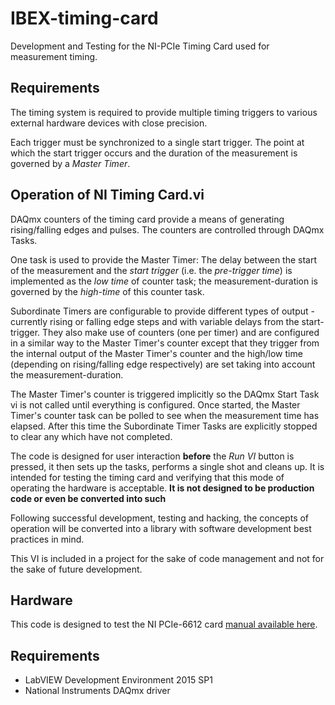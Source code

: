 # IBEX-timing-card
Development and Testing for the NI-PCIe Timing Card used for measurement timing.

## Requirements
The timing system is required to provide multiple timing triggers to various external hardware devices with close precision.

Each trigger must be synchronized to a single start trigger. The point at which the start trigger occurs and the duration of the measurement is governed by a *Master Timer*.

## Operation of NI Timing Card.vi
DAQmx counters of the timing card provide a means of generating rising/falling edges and pulses. The counters are controlled through DAQmx Tasks.

One task is used to provide the Master Timer: The delay between the start of the measurement and the *start trigger* (i.e. the *pre-trigger time*) is implemented as the *low time* of counter task; the measurement-duration is governed by the *high-time* of this counter task.

Subordinate Timers are configurable to provide different types of output - currently rising or falling edge steps and with variable delays from the start-trigger. They also make use of counters (one per timer) and are configured in a similar way to the Master Timer's counter except that they trigger from the internal output of the Master Timer's counter and the high/low time (depending on rising/falling edge respectively) are set taking into account the measurement-duration.

The Master Timer's counter is triggered implicitly so the DAQmx Start Task vi is not called until everything is configured. Once started, the Master Timer's counter task can be polled to see when the measurement time has elapsed. After this time the Subordinate Timer Tasks are explicitly stopped to clear any which have not completed.

The code is designed for user interaction **before** the *Run VI* button is pressed, it then sets up the tasks, performs a single shot and cleans up. It is intended for testing the timing card and verifying that this mode of operating the hardware is acceptable. **It is not designed to be production code or even be converted into such**

Following successful development, testing and hacking, the concepts of operation will be converted into a library with software development best practices in mind.

This VI is included in a project for the sake of code management and not for the sake of future development.

## Hardware
This code is designed to test the NI PCIe-6612 card [manual available here](http://www.ni.com/pdf/manuals/374008b.pdf).

## Requirements
* LabVIEW Development Environment 2015 SP1
* National Instruments DAQmx driver
